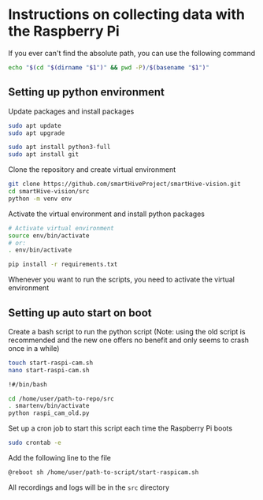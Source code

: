 # Instructions on collecting data with the Raspberry Pi
If you ever can't find the absolute path, you can use the following command
```bash
echo "$(cd "$(dirname "$1")" && pwd -P)/$(basename "$1")"
```
## Setting up python environment
Update packages and install packages
```bash
sudo apt update
sudo apt upgrade
```
```bash
sudo apt install python3-full
sudo apt install git
```

Clone the repository and create virtual environment
```bash
git clone https://github.com/smartHiveProject/smartHive-vision.git
cd smartHive-vision/src
python -m venv env
```

Activate the virtual environment and install python packages
```bash
# Activate virtual environment
source env/bin/activate
# or:
. env/bin/activate

pip install -r requirements.txt
```
Whenever you want to run the scripts, you need to activate the virtual environment

## Setting up auto start on boot
Create a bash script to run the python script (Note: using the old script is recommended and the new one offers no benefit and only seems to crash once in a while)
```bash
touch start-raspi-cam.sh
nano start-raspi-cam.sh
```
```bash
!#/bin/bash

cd /home/user/path-to-repo/src
. smartenv/bin/activate
python raspi_cam_old.py
```
Set up a cron job to start this script each time the Raspberry Pi boots
```bash
sudo crontab -e
```
Add the following line to the file
```bash
@reboot sh /home/user/path-to-script/start-raspicam.sh
```
All recordings and logs will be in the `src` directory
